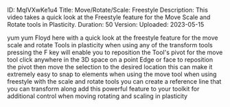 ID: MqIVXwKe1u4
Title: Move/Rotate/Scale: Freestyle
Description: This video takes a quick look at the Freestyle feature for the Move Scale and Rotate tools in Plasticity.
Duration: 50
Version: 
Uploaded: 2023-05-15

yum yum Floyd here with a quick look at
the freestyle feature for the move scale
and rotate Tools in plasticity when
using any of the transform tools
pressing the F key will enable you to
reposition the Tool's pivot for the move
tool click anywhere in the 3D space on a
point Edge or face to reposition the
pivot then move the selection to the
desired location
this can make it extremely easy to snap
to elements when using the move tool
when using freestyle with the scale and
rotate tools
you can create a reference line that you
can transform along
add this powerful feature to your
toolkit for additional control when
moving rotating and scaling in
plasticity